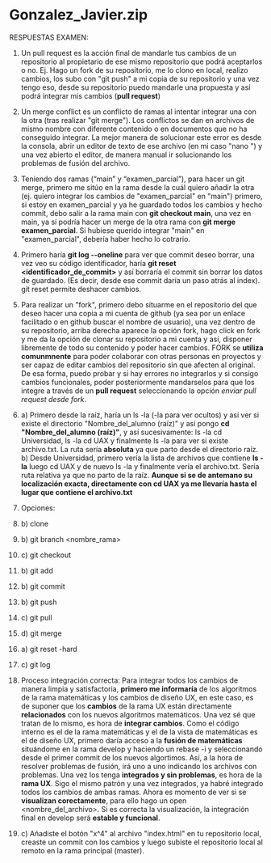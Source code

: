 # Gonzalez_Javier.zip
RESPUESTAS EXAMEN:
1. Un pull request es la acción final de mandarle tus cambios de un repositorio al propietario de ese mismo repositorio que podrá aceptarlos o no. Ej. Hago un fork de su repositorio, me lo clono en local, realizo cambios, los subo con "git push" a mi copia de su repositorio y una vez tengo eso, desde su repositorio puedo mandarle una propuesta y así podrá integrar mis cambios (**pull request**)

2. Un merge conflict es un conflicto de ramas al intentar integrar una con la otra (tras realizar "git merge"). Los conflictos se dan en archivos de mismo nombre con diferente contenido o en documentos que no ha conseguido integrar. La mejor manera de solucionar este error es desde la consola, abrir un editor de texto de ese archivo (en mi caso "nano <nombre-del-archivo>") y una vez abierto el editor, de manera manual ir solucionando los problemas de fusión del archivo.

3. Teniendo dos ramas (“main” y “examen_parcial”), para hacer un git merge, primero me sitúo en la rama desde la cuál quiero añadir la otra (ej. quiero integrar los cambios de "examen_parcial" en "main") primero, si estoy en examen_parcial y ya he guardado todos los cambios y hecho commit, debo salir a la rama main con **git checkout main**, una vez en main, ya sí podría hacer un merge de la otra rama con **git merge examen_parcial**. Si hubiese querido integrar "main" en "examen_parcial", debería haber hecho lo cotrario.

4. Primero haría **git log --oneline** para ver que commit deseo borrar, una vez veo su código identificador, haría **git reset <identificador_de_commit>** y así borraría el commit sin borrar los datos de guardado. (Es decir, desde ese commit daría un paso atrás al index). git reset permite deshacer cambios.

5. Para realizar un "fork", primero debo situarme en el repositorio del que deseo hacer una copia a mi cuenta de github (ya sea por un enlace facilitado o en github buscar el nombre de usuario), una vez dentro de su repositorio, arriba derecha aparece la opción fork, hago click en fork y me da la opción de clonar su repositorio a mi cuenta y así, disponer libremente de todo su contenido y poder hacer cambios. FORK se **utiliza comunmnente** para poder colaborar con otras personas en proyectos y ser capaz de editar cambios del repositorio sin que afecten al original. De esa forma, puedo probar y si hay errores no integrarlos y si consigo cambios funcionales, poder posteriormente mandarselos para que los integre a través de un **pull request** seleccionando la opción *enviar pull request desde fork*.

6. a) Primero desde la raíz, haría un ls -la (-la para ver ocultos) y así ver si existe el directorio "Nombre_del_alumno (raíz)" y así pongo **cd "Nombre_del_alumno (raíz)"**, y así sucesivamente: ls -la cd Universidad, ls -la cd UAX y finalmente ls -la para ver si existe archivo.txt.  La ruta sería **absoluta** ya que parto desde el directorio raíz.
b)  Desde Universidad, primero vería la lista de archivos que contiene **ls -la** luego cd UAX y de nuevo ls -la y finalmente vería el archivo.txt. Sería ruta relativa ya que no parto de la raíz. **Aunque si se de antemano su localización exacta, directamente con cd UAX ya me llevaría hasta el lugar que contiene el archivo.txt**

7. Opciones:
1. b) clone
2. b) git branch <nombre_rama>
3. c) git checkout
4. b) git add
5. b) git commit
6. b) git push
7. c) git pull
8. d) git merge
9. a) git reset -hard
10. c) git log

8. Proceso integración correcta:
Para integrar todos los cambios de manera limpia y satisfactoria, **primero me informaría** de los algoritmos de la rama matemáticas y los cambios de diseño UX, en este caso, es de suponer que los **cambios** de la rama UX están directamente **relacionados** con los nuevos algoritmos matemáticos. Una vez sé que tratan de lo mismo, es hora de **integrar cambios**. Como el código interno es el de la rama matemáticas y el de la vista de matemáticas es el de diseño UX, primero daría acceso a la **fusión de matemáticas** situándome en la rama develop y haciendo un rebase -i y seleccionando desde el primer commit de los nuevos algortimos. Así, a la hora de resolver problemas de fusión, irá uno a uno indicando los archivos con problemas. Una vez los tenga **integrados y sin problemas**, es hora de la **rama UX**. Sigo el mismo patrón y una vez integrados, ya habré integrado todos los cambios de ambas ramas. Ahora es momento de ver si se **visualizan corectamente**, para ello hago un open <nombre_del_archivo>. Si es correcta la visualización, la integración final en develop será **estable y funcional**.

9. c) Añadiste el botón "x^4" al archivo "index.html" en tu repositorio local, creaste un commit con los cambios y luego subiste el repositorio local al remoto en la rama principal (master).


